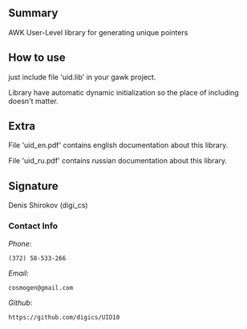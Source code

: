 ﻿## Summary

AWK User-Level library for generating unique pointers





## How to use

just include file 'uid.lib' in your gawk project.

Library have automatic dynamic initialization so the place of including doesn't matter.




## Extra

File 'uid_en.pdf' contains english documentation about this library.

File 'uid_ru.pdf' contains russian documentation about this library.


## Signature

Denis Shirokov (digi_cs)



### Contact Info

*Phone*:

    (372) 58-533-266

*Email*:

    cosmogen@gmail.com

*Github*:

    https://github.com/digics/UID10

